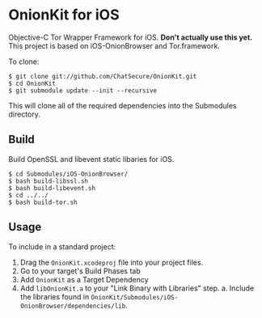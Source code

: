# OnionKit for iOS

Objective-C Tor Wrapper Framework for iOS. **Don't actually use this yet.** This project is based on iOS-OnionBrowser and Tor.framework.

To clone:

    $ git clone git://github.com/ChatSecure/OnionKit.git
    $ cd OnionKit        
    $ git submodule update --init --recursive
   
This will clone all of the required dependencies into the Submodules directory.

## Build

Build OpenSSL and libevent static libaries for iOS.

    $ cd Submodules/iOS-OnionBrowser/
    $ bash build-libssl.sh
    $ bash build-libevent.sh
    $ cd ../../
    $ bash build-tor.sh

## Usage

To include in a standard project:

1. Drag the `OnionKit.xcodeproj` file into your project files.
2. Go to your target's Build Phases tab
3. Add `OnionKit` as a Target Dependency
4. Add `libOnionKit.a` to your "Link Binary with Libraries" step.
	a. Include the libraries found in `OnionKit/Submodules/iOS-OnionBrowser/dependencies/lib`.